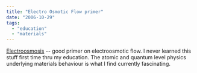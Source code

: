 ```yaml
---
title: "Electro Osmotic Flow primer"
date: "2006-10-29"
tags: 
  - "education"
  - "materials"
---
```


[Electroosmosis](http://www.chemsoc.org/ExemplarChem/entries/2003/leeds_chromatography/chromatography/eof.htm "Electroosmosis") -- good primer on electroosmotic flow. I never learned this stuff first time thru my education. The atomic and quantum level physics underlying materials behaviour is what I find currently fascinating.
